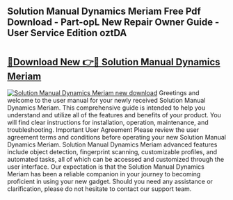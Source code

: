 ## Solution Manual Dynamics Meriam Free Pdf Download - Part-opL New Repair Owner Guide - User Service Edition oztDA

# <h2><a href="http://bc87089.oget.top/?id=Solution+Manual+Dynamics+Meriam">🔗Download New 👉🔴 Solution Manual Dynamics Meriam</a></h2>

[![Solution Manual Dynamics Meriam new download](https://i.imgur.com/5g1atiW.png)](http://bc87089.oget.top/?id=Solution+Manual+Dynamics+Meriam)
Greetings and welcome to the user manual for your newly received Solution Manual Dynamics Meriam. This comprehensive guide is intended to help you understand and utilize all of the features and benefits of your product. You will find clear instructions for installation, operation, maintenance, and troubleshooting. Important User Agreement Please review the user agreement terms and conditions before operating your new Solution Manual Dynamics Meriam. Solution Manual Dynamics Meriam advanced features include object detection, fingerprint scanning, customizable profiles, and automated tasks, all of which can be accessed and customized through the user interface. Our expectation is that the Solution Manual Dynamics Meriam has been a reliable companion in your journey to becoming proficient in using your new gadget. Should you need any assistance or clarification, please do not hesitate to contact our support team.
